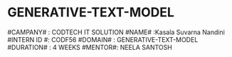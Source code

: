 # GENERATIVE-TEXT-MODEL
#CAMPANY# : CODTECH IT SOLUTION 
#NAME# :Kasala Suvarna Nandini  
#INTERN ID #: CODF56
#DOMAIN# : GENERATIVE-TEXT-MODEL 
#DURATION# : 4 WEEKS 
#MENTOR#: NEELA SANTOSH
